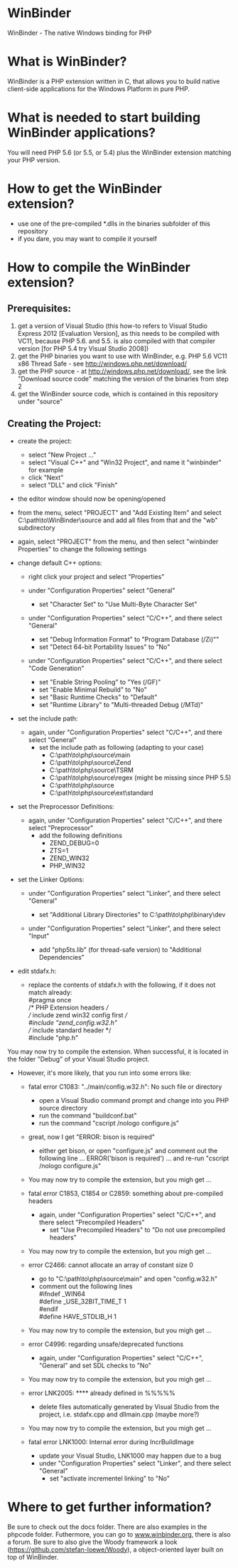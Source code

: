 WinBinder
=========

WinBinder - The native Windows binding for PHP

What is WinBinder?
==================

WinBinder is a PHP extension written in C, that allows you to build native 
client-side applications for the Windows Platform in pure PHP.

What is needed to start building WinBinder applications?
========================================================

You will need PHP 5.6 (or 5.5, or 5.4) plus the WinBinder extension matching your PHP version.

How to get the WinBinder extension?
===================================

- use one of the pre-compiled *.dlls in the binaries subfolder of this repository
- if you dare, you may want to compile it yourself

How to compile the WinBinder extension?
=======================================

Prerequisites:
--------------
  1. get a version of Visual Studio (this how-to refers to Visual Studio Express 2012 [Evaluation Version], as this needs to be compiled with VC11, because PHP 5.6. and 5.5. is also compiled with that compiler version [for PHP 5.4 try Visual Studio 2008])
  2. get the PHP binaries you want to use with WinBinder, e.g. PHP 5.6 VC11 x86 Thread Safe
    - see http://windows.php.net/download/
  3. get the PHP source
    - at http://windows.php.net/download/, see the link "Download source code" matching the version of the binaries from step 2
  4. get the WinBinder source code, which is contained in this repository under "source"

Creating the Project:
---------------------

  - create the project:
    - select "New Project ..."
    - select "Visual C++" and "Win32 Project", and name it "winbinder" for example
    - click "Next"
    - select "DLL" and click "Finish"

  - the editor window should now be opening/opened
  
  - from the menu, select "PROJECT" and "Add Existing Item" and select C:\path\to\WinBinder\source and add all files from that and the "wb" subdirectory

  - again, select "PROJECT" from the menu, and then select "winbinder Properties" to change the following settings

  - change default C++ options:
    - right click your project and select "Properties"
    - under "Configuration Properties" select "General"
        - set "Character Set" to "Use Multi-Byte Character Set"
    
    - under "Configuration Properties" select "C/C++", and there select "General"
        - set "Debug Information Format" to "Program Database (/Zi)""
        - set "Detect 64-bit Portability Issues" to "No"

    - under "Configuration Properties" select "C/C++", and there select "Code Generation"
        - set "Enable String Pooling" to "Yes (/GF)"
        - set "Enable Minimal Rebuild" to "No"
        - set "Basic Runtime Checks" to "Default"
        - set "Runtime Library" to "Multi-threaded Debug (/MTd)"

  - set the include path:
    - again, under "Configuration Properties" select "C/C++", and there select "General"
        - set the include path as following (adapting to your case)
            - C:\path\to\php\source\main
            - C:\path\to\php\source\Zend
            - C:\path\to\php\source\TSRM
            - C:\path\to\php\source\regex (might be missing since PHP 5.5)
            - C:\path\to\php\source
            - C:\path\to\php\source\ext\standard

  - set the Preprocessor Definitions:
    - again, under "Configuration Properties" select "C/C++", and there select "Preprocessor"
        - add the following definitions
            - ZEND_DEBUG=0
            - ZTS=1
            - ZEND_WIN32
            - PHP_WIN32

  - set the Linker Options:
    - under "Configuration Properties" select "Linker", and there select "General"
        - set "Additional Library Directories" to C:\path\to\php\binary\dev

    - under "Configuration Properties" select "Linker", and there select "Input"
        - add "php5ts.lib" (for thread-safe version) to "Additional Dependencies"

  - edit stdafx.h:
    - replace the contents of stdafx.h with the following, if it does not match already:  
    \#pragma once  
    /* PHP Extension headers */  
    /* include zend win32 config first */  
    \#include "zend_config.w32.h"  
    /* include standard header */  
    \#include "php.h"

  You may now try to compile the extension. When successful, it is located in the folder "Debug" of your Visual Studio project.

  - However, it's more likely, that you run into some errors like:

      - fatal error C1083: "../main/config.w32.h": No such file or directory
          - open a Visual Studio command prompt and change into you PHP source directory
          - run the command "buildconf.bat"
          - run the command "cscript /nologo configure.js"

      - great, now I get "ERROR: bison is required"
          - either get bison, or open "configure.js" and comment out the following line ...
              ERROR('bison is required')
            ... and re-run "cscript /nologo configure.js"
            
      - You may now try to compile the extension, but you migh get ...
              
      - fatal error C1853, C1854 or C2859: something about pre-compiled headers
          - again, under "Configuration Properties" select "C/C++", and there select "Precompiled Headers"
              - set "Use Precompiled Headers" to "Do not use precompiled headers"
              
      - You may now try to compile the extension, but you migh get ...

      - error C2466: cannot allocate an array of constant size 0
          - go to "C:\path\to\php\source\main" and open "config.w32.h"
          - comment out the following lines  
            \#ifndef \_WIN64  
            \#define _USE\_32BIT\_TIME\_T 1  
            \#endif  
            \#define HAVE\_STDLIB\_H 1
      
      - You may now try to compile the extension, but you migh get ...
      
      - error C4996: regarding unsafe/deprecated functions
        - again, under "Configuration Properties" select "C/C++", "General" and set SDL checks to "No"
      
      - You may now try to compile the extension, but you migh get ...

      - error LNK2005: **** already defined in %%%%%
          - delete files automatically generated by Visual Studio from the project, i.e. stdafx.cpp and dllmain.cpp (maybe more?)
          
      - You may now try to compile the extension, but you migh get ...

      - fatal error LNK1000: Internal error during IncrBuildImage
          - update your Visual Studio, LNK1000 may happen due to a bug
          - under "Configuration Properties" select "Linker", and there select "General"
              - set "activate incrementel linking" to "No"

Where to get further information?
=================================

Be sure to check out the docs folder. There are also examples in the phpcode
folder. Futhermore, you can go to www.winbinder.org, there is also a forum.
Be sure to also give the Woody framework a look (https://github.com/stefan-loewe/Woody), a object-oriented layer built on top of WinBinder.
